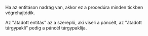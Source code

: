 Ha az entitáson nadrág van, akkor ez a procedúra minden tickben végrehajtódik.

Az "átadott entitás" az a szereplő, aki viseli a páncélt, az "átadott tárgypakli" pedig a páncél tárgypaklija.